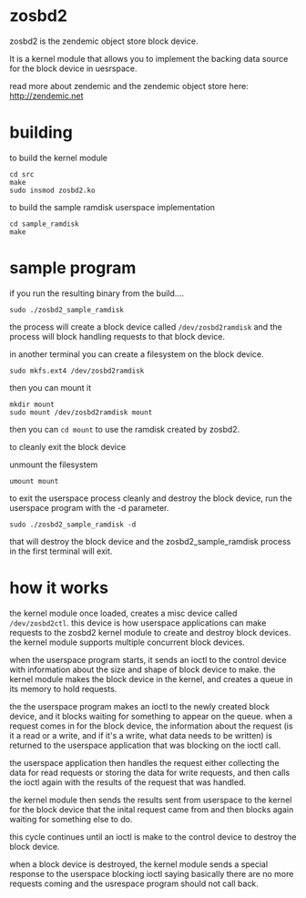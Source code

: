 # zosbd2


zosbd2 is the zendemic object store block device.

It is a kernel module that allows you to implement the backing data source for the block device in uesrspace.

read more about zendemic and the zendemic object store here: http://zendemic.net


# building

to build the kernel module

```
cd src
make
sudo insmod zosbd2.ko
```

to build the sample ramdisk userspace implementation

```
cd sample_ramdisk
make
```


# sample program

if you run the resulting binary from the build....

```
sudo ./zosbd2_sample_ramdisk
```
the process will create a block device called `/dev/zosbd2ramdisk`  and the process will block handling requests to that block device.

in another terminal you can create a filesystem on the block device.

```
sudo mkfs.ext4 /dev/zosbd2ramdisk
```
then you can mount it

```
mkdir mount
sudo mount /dev/zosbd2ramdisk mount
```

then you can `cd mount` to use the ramdisk created by zosbd2.

to cleanly exit the block device

unmount the filesystem
```
umount mount
```

to exit the userspace process cleanly and destroy the block device, run the userspace program with the -d parameter.

```
sudo ./zosbd2_sample_ramdisk -d
```

that will destroy the block device and the zosbd2_sample_ramdisk process in the first terminal will exit.



# how it works

the kernel module once loaded, creates a misc device called `/dev/zosbd2ctl`.
this device is how userspace applications can make requests to the zosbd2 kernel module to create and destroy block devices. the kernel module supports multiple concurrent block devices.

when the userspace program starts, it sends an ioctl to the control device with information about the size and shape of block device to make.
the kernel module makes the block device in the kernel, and creates a queue in its memory to hold requests.

the the userspace program makes an ioctl to the newly created block device, and it blocks waiting for something to appear on the queue.
when a request comes in for the block device, the information about the request (is it a read or a write, and if it's a write, what data needs to be written) is returned to the userspace application that was blocking on the ioctl call.

the userspace application then handles the request either collecting the data for read requests or storing the data for write requests, and then calls the ioctl again with the results of the request that was handled.

the kernel module then sends the results sent from userspace to the kernel for the block device that the inital request came from and then blocks again waiting for something else to do.

this cycle continues until an ioctl is make to the control device to destroy the block device.

when a block device is destroyed, the kernel module sends a special response to the userspace blocking ioctl saying basically there are no more requests coming and the usrespace program should not call back.



